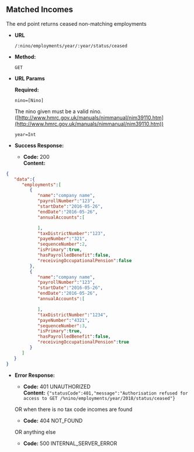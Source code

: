 Matched Incomes
----------------
  The end point returns ceased non-matching employments
  
* **URL**

  `/:nino/employments/year/:year/status/ceased`

* **Method:**
  
  `GET`
  
*  **URL Params**

   **Required:**
 
   `nino=[Nino]` 
   
   The nino given must be a valid nino. ([http://www.hmrc.gov.uk/manuals/nimmanual/nim39110.htm](http://www.hmrc.gov.uk/manuals/nimmanual/nim39110.htm))

   `year=Int`

* **Success Response:**

  * **Code:** 200 <br />
    **Content:** 

```json
{
   "data":{
      "employments":[
         {
            "name":"company name",
            "payrollNumber":"123",
            "startDate":"2016-05-26",
            "endDate":"2016-05-26",
            "annualAccounts":[

            ],
            "taxDistrictNumber":"123",
            "payeNumber":"321",
            "sequenceNumber":2,
            "isPrimary":true,
            "hasPayrolledBenefit":false,
            "receivingOccupationalPension":false
         },
         {
            "name":"company name",
            "payrollNumber":"123",
            "startDate":"2016-05-26",
            "endDate":"2016-05-26",
            "annualAccounts":[

            ],
            "taxDistrictNumber":"1234",
            "payeNumber":"4321",
            "sequenceNumber":3,
            "isPrimary":true,
            "hasPayrolledBenefit":false,
            "receivingOccupationalPension":true
         }
      ]
   }
}
```
 
* **Error Response:**

  * **Code:** 401 UNAUTHORIZED <br />
    **Content:** `{"statusCode":401,"message":"Authorisation refused for access to GET /%nino/employments/year/2018/status/ceased"}`

  OR when there is no tax code incomes are found

  * **Code:** 404 NOT_FOUND <br />
  
  OR anything else
  
  * **Code:** 500 INTERNAL_SERVER_ERROR <br />


